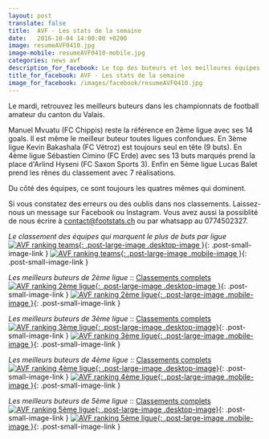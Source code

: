 ```yaml
---
layout: post
translate: false
title:  AVF - Les stats de la semaine
date:   2016-10-04 14:00:00 +0200
image: resumeAVF0410.jpg
image-mobile: resumeAVF0410-mobile.jpg
categories: news avf
description_for_facebook: Le top des buteurs et les meilleures équipes dans le canton du Valais.
title_for_facebook: AVF - Les stats de la semaine
image_for_facebook: /images/facebook/resumeAVF0410.jpg
---
```

Le mardi, retrouvez les meilleurs buteurs dans les championnats de football amateur du canton du Valais.

Manuel Mvuatu (FC Chippis) reste la référence en 2ème ligue avec ses 14 goals. Il est même le meilleur buteur toutes ligues confondues. En 3ème ligue Kevin Bakashala (FC Vétroz) est toujours seul en tête (9 buts). En 4ème ligue Sébastien Cimino (FC Erde) avec ses 13 buts marqués prend la place d'Arlind Hyseni (FC Saxon Sports 3). Enfin en 5ème ligue Lucas Balet prend les rênes du classement avec 7 réalisations.

Du côté des équipes, ce sont toujours les quatres mêmes qui dominent.

Si vous constatez des erreurs ou des oublis dans nos classements. Laissez-nous un message sur Facebook ou Instagram. Vous avez aussi la possiblité de nous écrire à contact@footstats.ch ou par whatsapp au 0774502327.

_Le classement des équipes qui marquent le plus de buts par ligue_
[![AVF ranking teams]({{site.url}}/images/posts/rankings/resumeAVFA0410.jpg){: .post-large-image .desktop-image }]({{site.url}}/images/posts/rankings/resumeAVFA0410.jpg){: .post-small-image-link }
[![AVF ranking teams]({{site.url}}/images/posts/rankings/resumeAVFA0410-mobile.jpg){: .post-large-image .mobile-image }]({{site.url}}/images/posts/rankings/resumeAVFA0410-mobile.jpg){: .post-small-image-link }

_Les meilleurs buteurs de 2ème ligue_ :: [Classements complets]({{site.url}}/avf/2eme-ligue)
[![AVF ranking 2ème ligue]({{site.url}}/images/posts/rankings/resumeAVF20410.jpg){: .post-large-image .desktop-image }]({{site.url}}/images/posts/rankings/resumeAVF20410.jpg){: .post-small-image-link }
[![AVF ranking 2ème ligue]({{site.url}}/images/posts/rankings/resumeAVF20410-mobile.jpg){: .post-large-image .mobile-image }]({{site.url}}/images/posts/rankings/resumeAVF20410-mobile.jpg){: .post-small-image-link }

_Les meilleurs buteurs de 3ème ligue_ :: [Classements complets]({{site.url}}/avf/3eme-ligue)
[![AVF ranking 3ème ligue]({{site.url}}/images/posts/rankings/resumeAVF30410.jpg){: .post-large-image .desktop-image}]({{site.url}}/images/posts/rankings/resumeAVF30410.jpg){: .post-small-image-link }
[![AVF ranking 3ème ligue]({{site.url}}/images/posts/rankings/resumeAVF30410-mobile.jpg){: .post-large-image .mobile-image }]({{site.url}}/images/posts/rankings/resumeAVF30410-mobile.jpg){: .post-small-image-link }

_Les meilleurs buteurs de 4ème ligue_ :: [Classements complets]({{site.url}}/avf/4eme-ligue)
[![AVF ranking 4ème ligue]({{site.url}}/images/posts/rankings/resumeAVF40410.jpg){: .post-large-image .desktop-image}]({{site.url}}/images/posts/rankings/resumeAVF40410.jpg){: .post-small-image-link }
[![AVF ranking 4ème ligue]({{site.url}}/images/posts/rankings/resumeAVF40410-mobile.jpg){: .post-large-image .mobile-image }]({{site.url}}/images/posts/rankings/resumeAVF40410-mobile.jpg){: .post-small-image-link }

_Les meilleurs buteurs de 5ème ligue_ :: [Classements complets]({{site.url}}/avf/5eme-ligue)
[![AVF ranking 5ème ligue]({{site.url}}/images/posts/rankings/resumeAVF50410.jpg){: .post-large-image .desktop-image}]({{site.url}}/images/posts/rankings/resumeAVF50410.jpg){: .post-small-image-link }
[![AVF ranking 5ème ligue]({{site.url}}/images/posts/rankings/resumeAVF50410-mobile.jpg){: .post-large-image .mobile-image }]({{site.url}}/images/posts/rankings/resumeAVF50410-mobile.jpg){: .post-small-image-link }